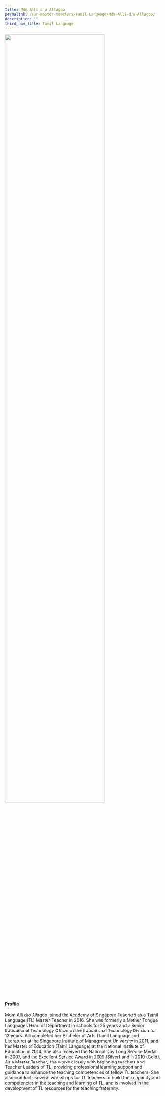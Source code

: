 ```yaml
---
title: Mdm Alli d o Allagoo
permalink: /our-master-teachers/Tamil-Language/Mdm-Alli-d/o-Allagoo/
description: ""
third_nav_title: Tamil Language
---
```

<img src="/images/xxx.png" style="width:80%">

#### Profile

Mdm Alli d/o Allagoo joined the Academy of Singapore Teachers as a Tamil Language (TL) Master Teacher in 2016. She was formerly a Mother Tongue Languages Head of Department in schools for 25 years and a Senior Educational Technology Officer at the Educational Technology Division for 13 years. Alli completed her Bachelor of Arts (Tamil Language and Literature) at the Singapore Institute of Management University in 2011, and her Master of Education (Tamil Language) at the National Institute of Education in 2014. She also received the National Day Long Service Medal in 2007, and the Excellent Service Award in 2009 (Silver) and in 2010 (Gold). As a Master Teacher, she works closely with beginning teachers and Teacher Leaders of TL, providing professional learning support and guidance to enhance the teaching competencies of fellow TL teachers. She also conducts several workshops for TL teachers to build their capacity and competencies in the teaching and learning of TL, and is involved in the development of TL resources for the teaching fraternity.